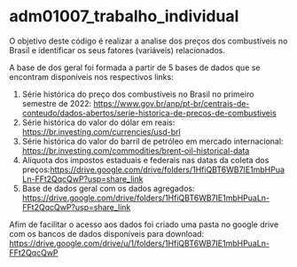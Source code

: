 # adm01007_trabalho_individual

O objetivo deste código é realizar a analise dos preços dos combustíveis no Brasil e identificar os seus fatores (variáveis) relacionados.

A base de dos geral foi formada a partir de 5 bases de dados que se encontram disponíveis nos respectivos links:

1. Série histórica do preço dos combustíveis no Brasil no primeiro semestre de 2022: https://www.gov.br/anp/pt-br/centrais-de-conteudo/dados-abertos/serie-historica-de-precos-de-combustiveis
2. Série histórica do valor do dólar em reais: https://br.investing.com/currencies/usd-brl
3. Série histórica do valor do barril de petróleo em mercado internacional: https://br.investing.com/commodities/brent-oil-historical-data
4. Alíquota dos impostos estaduais e federais nas datas da coleta dos preços:https://drive.google.com/drive/folders/1HfiQBT6WB7IE1mbHPuaLn-FFt2QqcQwP?usp=share_link
5. Base de dados geral com os dados agregados: https://drive.google.com/drive/folders/1HfiQBT6WB7IE1mbHPuaLn-FFt2QqcQwP?usp=share_link

Afim de facilitar o acesso aos dados foi criado uma pasta no google drive com os bancos de dados disponíveis para download: https://drive.google.com/drive/u/1/folders/1HfiQBT6WB7IE1mbHPuaLn-FFt2QqcQwP

